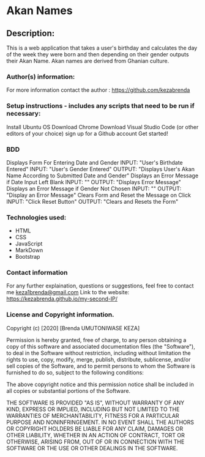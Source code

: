 # Akan Names

## Description:

This is a web application that takes a user's birthday and calculates the day of the week they were born 
and then depending on their gender outputs their Akan Name. 
Akan names are derived from Ghanian culture.


### Author(s) information:
For more information contact the author : https://github.com/kezabrenda

### Setup instructions - includes any scripts that need to be run if necessary:
Install Ubuntu OS
Download Chrome
Download Visual Studio Code (or other editors of your choice)
sign up for a Github account
Get started!

### BDD
Displays Form For Entering Date and Gender
INPUT: "User's Birthdate Entered"
INPUT: "User's Gender Entered"
OUTPUT: "Displays User's Akan Name According to Submitted Date and Gender"
Displays an Error Message if Date Input Left Blank
INPUT: ""
OUTPUT: "Displays Error Message"
Displays an Error Message if Gender Not Chosen
INPUT: ""
OUTPUT: "Display an Error Message"
Clears Form and Reset the Message on Click
INPUT: "Click Reset Button"
OUTPUT: "Clears and Resets the Form"


### Technologies used:
* HTML
* CSS 
* JavaScript
* MarkDown
* Bootstrap

### Contact information
For any further explaination, questions or suggestions, feel free to contact me keza1brenda@gmail.com
Link to the website: https://kezabrenda.github.io/my-second-IP/


### License and Copyright information.
Copyright (c) [2020] [Brenda UMUTONIWASE KEZA]

Permission is hereby granted, free of charge, to any person obtaining a copy of this software and associated documentation files (the "Software"), to deal in the Software without restriction, including without limitation the rights to use, copy, modify, merge, publish, distribute, sublicense, and/or sell copies of the Software, and to permit persons to whom the Software is furnished to do so, subject to the following conditions:

The above copyright notice and this permission notice shall be included in all copies or substantial portions of the Software.

THE SOFTWARE IS PROVIDED "AS IS", WITHOUT WARRANTY OF ANY KIND, EXPRESS OR IMPLIED, INCLUDING BUT NOT LIMITED TO THE WARRANTIES OF MERCHANTABILITY, FITNESS FOR A PARTICULAR PURPOSE AND NONINFRINGEMENT. IN NO EVENT SHALL THE AUTHORS OR COPYRIGHT HOLDERS BE LIABLE FOR ANY CLAIM, DAMAGES OR OTHER LIABILITY, WHETHER IN AN ACTION OF CONTRACT, TORT OR OTHERWISE, ARISING FROM, OUT OF OR IN CONNECTION WITH THE SOFTWARE OR THE USE OR OTHER DEALINGS IN THE SOFTWARE.
